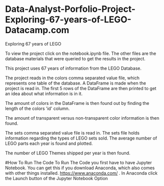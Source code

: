 # Data-Analyst-Porfolio-Project-Exploring-67-years-of-LEGO-Datacamp.com
 Exploring 67 years of LEGO

To view the project click on the  notebook.ipynb file. The other files are the database materials that were queried to get the results in the project.

This project uses 67 years of information from the LEGO Database.

The project reads in the colors comma separated value file, which represents one table of the database.
A DataFrame is made when the project is read in. The first 5 rows of the DataFrame are then printed to get an idea about
what information is in it.

The amount of colors in the DataFrame is then found out by finding the length of the colors 'id' column.

The amount of transparent versus non-transparent color information is then found.

The sets comma separated value file is read in.  The sets file holds information regarding the types of LEGO sets sold.
The average number of LEGO parts each year is  found and plotted.

The number of LEGO Themes shipped per year is then found.

#How To Run The Code
To Run The Code you first have to have Jupyter Notebook. You can get this if you download Anaconda, which also comes with other
things installed. https://www.anaconda.com/ . In Anaconda click the Launch button of the Jupyter Notebook Option
